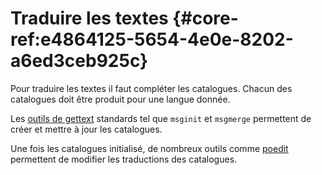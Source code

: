 # Traduire les textes {#core-ref:e4864125-5654-4e0e-8202-a6ed3ceb925c}

Pour traduire les textes il faut compléter les catalogues. Chacun des catalogues
doit être produit pour une langue donnée. 

Les [outils de gettext][gettextutil] standards tel que `msginit` et `msgmerge`
permettent de créer et mettre à jour les catalogues.

Une fois les catalogues initialisé, de nombreux outils comme [poedit][poedit]
permettent de modifier les traductions des catalogues.


<!-- link -->
[wikiGettext]:       http://fr.wikipedia.org/wiki/GNU_gettext "Gettext sur Wikipédia"
[phpGettext]:        http://www.php.net/manual/fr/function.gettext.php "gettext sur php.net"
[actions]:           #core-ref:e67d8aeb-939c-46e3-9be8-6fc3ba75ebc2 "Action Dynacase"
[wsh]:               #core-ref:4df1314f-9fdd-4a7f-af37-a18cc39f3505 "Script Dynacase"
[gencatalog]:        #core-ref:2c163f00-8e94-4736-86f2-bb51352c52aa
[pgettext]:          http://www.gnu.org/software/gettext/manual/html_node/Contexts.html "Contexte dans gettext"
[ngettext]:          http://www.php.net/manual/fr/function.ngettext.php "ngettext sur php.net"
[layout]:           #core-ref:5f4a2f4b-9ceb-42db-8ac1-2a7baa621ce2
[xgettext]:         http://www.gnu.org/software/gettext/manual/html_node/xgettext-Invocation.htm "xgettext reference"
[famdecl]:          #core-ref:cfc7f53b-7982-431e-a04b-7b54eddf4a75
[gettextutil]:      http://www.gnu.org/software/gettext/manual/html_node/index.html#Top
[poedit]:           http://www.poedit.net/ "Site de poEdit"